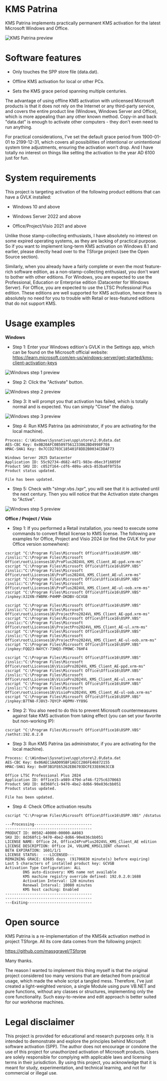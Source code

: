 # KMS Patrina

KMS Patrina implements practically permanent KMS activation for the latest Microsoft Windows and Office.

![KMS Patrina preview](https://images2.imgbox.com/0d/29/GsI9fE6w_o.png)



# Software features

- Only touches the SPP store file (data.dat).

- Offline KMS activation for local or other PCs.

- Sets the KMS grace period spanning multiple centuries.

The advantage of using offline KMS activation with unlicensed Microsoft products is that it does not rely on the Internet or any third-party service, and covers the entire product line (Windows, Windows Server and Office), which is more appealing than any other known method. Copy-in and back "data.dat" is enough to activate other computers - they don't even need to run anything.

For practical considerations, I've set the default grace period from 1900-01-01 to 2199-12-31, which covers all possibilities of intentional or unintentional system time adjustments, ensuring the activation won't drop. And I have totally no interest on things like setting the activation to the year AD 6100 just for fun.


# System requirements

This project is targeting activation of the following product editions that can have a GVLK installed:

- Windows 10 and above

- Windows Server 2022 and above

- Office/Project/Visio 2021 and above

Unlike those stamp-collecting enthusiasts, I have absolutely no interest on some expired operating systems, as they are lacking of practical purpose. So if you want to implement long-term KMS activation on Windows 8.1 and earlier, please directly head over to the TSforge project (see the Open Source section).

Similarly, when you already have a fairly complete or even the most feature-rich software edition, as a non-stamp-collecting enthusiast, you don't want to bother with other editions. For Windows, you are expected to use the Professional, Education or Enterprise edition (Datacenter for Windows Server). For Office, you are expected to use the LTSC Professional Plus edition. These editions are well supported for KMS activation, hence there is absolutely no need for you to trouble with Retail or less-featured editions that do not support KMS.


# Usage examples

**Windows**

- Step 1: Enter your Windows edition's GVLK in the Settings app, which can be found on the Microsoft official website: 
https://learn.microsoft.com/en-us/windows-server/get-started/kms-client-activation-keys

![Windows step 1 preview](https://thumbs2.imgbox.com/99/fb/TE2jx7GI_t.png)

- Step 2: Click the "Activate" button.

![Windows step 2 preview](https://thumbs2.imgbox.com/9b/23/mVOnaEkh_t.png)

- Step 3: It will prompt you that activation has failed, which is totally normal and is expected. You can simply "Close" the dialog.

![Windows step 3 preview](https://thumbs2.imgbox.com/60/7d/p8E5wbHU_t.png)

- Step 4: Run KMS Patrina (as administrator, if you are activating for the local machine).

```
Process: C:\Windows\Sysnative\spp\store\2.0\data.dat
AES-CBC Key: 0x0B20AFC0B5097561233862BD4998F7E6
HMAC-SHA1 Key: 0x7CCD2703C185401F8DD2B0034CDDAF73

Windows Server 2025 Datacenter
Application ID: 55c92734-d682-4d71-983e-d6ec3f16059f
Product SKU ID: c052f164-cdf6-409a-a0cb-853ba0f0f55a
Product status updated.

File has been updated.
```

- Step 5: Check with "slmgr.vbs /xpr", you will see that it is activated until the next century. Then you will notice that the Activation state changes to "Active".

![Windows step 5 preview](https://thumbs2.imgbox.com/2c/ff/p6R3qZfx_t.png)

**Office / Project / Visio**

- Step 1: If you performed a Retail installation, you need to execute some commands to convert Retail license to KMS license. The following are examples for Office, Project and Visio 2024 (or find the GVLK for your Office version somewhere):

```
cscript "C:\Program Files\Microsoft Office\Office16\OSPP.VBS" /inslic:"C:\Program Files\Microsoft Office\root\Licenses16\ProPlus2024VL_KMS_Client_AE-ppd.xrm-ms"
cscript "C:\Program Files\Microsoft Office\Office16\OSPP.VBS" /inslic:"C:\Program Files\Microsoft Office\root\Licenses16\ProPlus2024VL_KMS_Client_AE-ul.xrm-ms"
cscript "C:\Program Files\Microsoft Office\Office16\OSPP.VBS" /inslic:"C:\Program Files\Microsoft Office\root\Licenses16\ProPlus2024VL_KMS_Client_AE-ul-oob.xrm-ms"
cscript "C:\Program Files\Microsoft Office\Office16\OSPP.VBS" /inpkey:XJ2XN-FW8RK-P4HMP-DKDBV-GCVGB

cscript "C:\Program Files\Microsoft Office\Office16\OSPP.VBS" /inslic:"C:\Program Files\Microsoft Office\root\Licenses16\ProjectPro2024VL_KMS_Client_AE-ppd.xrm-ms"
cscript "C:\Program Files\Microsoft Office\Office16\OSPP.VBS" /inslic:"C:\Program Files\Microsoft Office\root\Licenses16\ProjectPro2024VL_KMS_Client_AE-ul.xrm-ms"
cscript "C:\Program Files\Microsoft Office\Office16\OSPP.VBS" /inslic:"C:\Program Files\Microsoft Office\root\Licenses16\ProjectPro2024VL_KMS_Client_AE-ul-oob.xrm-ms"
cscript "C:\Program Files\Microsoft Office\Office16\OSPP.VBS" /inpkey:FQQ23-N4YCY-73HQ3-FM9WC-76HF4

cscript "C:\Program Files\Microsoft Office\Office16\OSPP.VBS" /inslic:"C:\Program Files\Microsoft Office\root\Licenses16\VisioPro2024VL_KMS_Client_AE-ppd.xrm-ms"
cscript "C:\Program Files\Microsoft Office\Office16\OSPP.VBS" /inslic:"C:\Program Files\Microsoft Office\root\Licenses16\VisioPro2024VL_KMS_Client_AE-ul.xrm-ms"
cscript "C:\Program Files\Microsoft Office\Office16\OSPP.VBS" /inslic:"C:\Program Files\Microsoft Office\root\Licenses16\VisioPro2024VL_KMS_Client_AE-ul-oob.xrm-ms"
cscript "C:\Program Files\Microsoft Office\Office16\OSPP.VBS" /inpkey:B7TN8-FJ8V3-7QYCP-HQPMV-YY89G
```

- Step 2: You also need to do this to prevent Microsoft countermeasures against fake KMS activation from taking effect (you can set your favorite but non-working IP):

```
cscript "C:\Program Files\Microsoft Office\Office16\OSPP.VBS" /sethst:192.0.2.0
```

- Step 3: Run KMS Patrina (as administrator, if you are activating for the local machine).

```
Process: C:\Windows\Sysnative\spp\store\2.0\data.dat
AES-CBC Key: 0x06AEC1AAD095BF1AECC286FE46872155
HMAC-SHA1 Key: 0x0F3B1FE65262EB6703DCFE33E6963CCB

Office LTSC Professional Plus 2024
Application ID: 0ff1ce15-a989-479d-af46-f275c6370663
Product SKU ID: 8d368fc1-9470-4be2-8d66-90e836cbb051
Product status updated.

File has been updated.
```

- Step 4: Check Office activation results

```
cscript "C:\Program Files\Microsoft Office\Office16\OSPP.VBS" /dstatus
```

```
---Processing--------------------------
---------------------------------------
PRODUCT ID: 00502-40000-00000-AA983
SKU ID: 8d368fc1-9470-4be2-8d66-90e836cbb051
LICENSE NAME: Office 24, Office24ProPlus2024VL_KMS_Client_AE edition
LICENSE DESCRIPTION: Office 24, VOLUME_KMSCLIENT channel
BETA EXPIRATION: 1601/1/1
LICENSE STATUS:  ---LICENSED---
REMAINING GRACE: 63685 days  (91706830 minute(s) before expiring)
Last 5 characters of installed product key: GCVGB
Activation Type Configuration: ALL
        DNS auto-discovery: KMS name not available
        KMS machine registry override defined: 192.0.2.0:1688
        Activation Interval: 120 minutes
        Renewal Interval: 10080 minutes
        KMS host caching: Enabled
---------------------------------------
---------------------------------------
---Exiting-----------------------------
```


# Open source

KMS Patrina is a re-implementation of the KMS4k activation method in project TSforge. All its core data comes from the following project:

https://github.com/massgravel/TSforge

Many thanks.

The reason I wanted to implement this thing myself is that the original project considered too many versions that are detached from practical usage, which made the whole script a tangled mess. Therefore, I've just created a light-weighted version, a single Module using pure VB.NET and pure functions, without any classes or structures, implementing only the core functionality. Such easy-to-review and edit approach is better suited for our workhorse machines.


# Legal disclaimer

This project is provided for educational and research purposes only. It is intended to demonstrate and explore the principles behind Microsoft software activation (SPP). The author does not encourage or condone the use of this project for unauthorized activation of Microsoft products. Users are solely responsible for complying with applicable laws and licensing terms in their jurisdiction. By using this project, you acknowledge that it is meant for study, experimentation, and technical learning, and not for commercial or illegal use.
